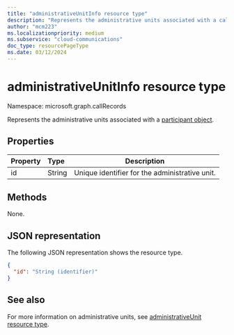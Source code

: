 ```yaml
---
title: "administrativeUnitInfo resource type"
description: "Represents the administrative units associated with a call participant."
author: "mcm223"
ms.localizationpriority: medium
ms.subservice: "cloud-communications"
doc_type: resourcePageType
ms.date: 03/12/2024
---
```


# administrativeUnitInfo resource type

Namespace: microsoft.graph.callRecords

Represents the administrative units associated with a [participant object](callrecords-participantbase.md).

## Properties

| Property | Type   | Description                                    |
|:---------|:-------|------------------------------------------------|
| id       | String | Unique identifier for the administrative unit. |

## Methods

None.

## JSON representation

The following JSON representation shows the resource type.

<!-- {
  "blockType": "resource",
  "@odata.type": "microsoft.graph.callRecords.administrativeUnitInfo",
  "optionalProperties": [
    "id",
  ],
  "openType": false
} -->
```json
{
  "id": "String (identifier)"
}
```

## See also

For more information on administrative units, see [administrativeUnit resource type](administrativeUnit.md).
